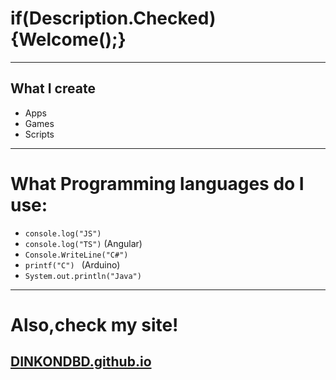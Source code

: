 # if(Description.Checked){Welcome();} 

***

## What I create
* Apps
* Games
* Scripts

***

# What Programming languages do I use:
* ``` console.log("JS") ```
* ``` console.log("TS") ``` (Angular)
* ``` Console.WriteLine("C#") ```
* ```printf("C") ``` (Arduino)
* ```System.out.println("Java")```

***
# Also,check my site!

## [DINKONDBD.github.io](DINKONDBD.github.io)
